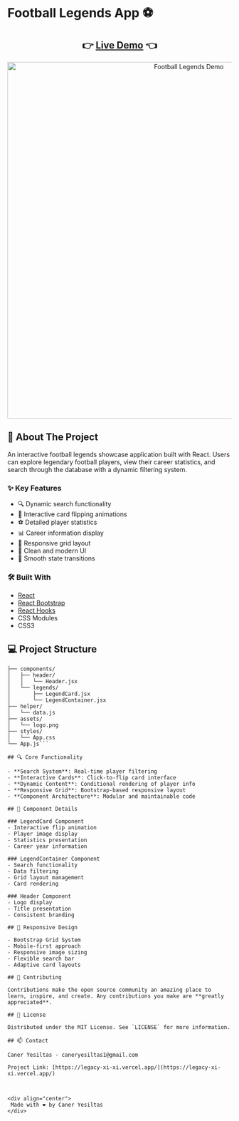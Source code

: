 # Football Legends App ⚽

<div align="center">
 <h2>
   👉 <a href="https://legacy-xi-xi.vercel.app/">Live Demo</a> 👈
 </h2>
</div>

<div align="center">
 <img src="/assets/Futboll-Legends.gif" alt="Football Legends Demo" width="800"/>
</div>

## 📌 About The Project

An interactive football legends showcase application built with React. Users can explore legendary football players, view their career statistics, and search through the database with a dynamic filtering system.

### ✨ Key Features

- 🔍 Dynamic search functionality
- 🎯 Interactive card flipping animations
- ⚽ Detailed player statistics 
- 📊 Career information display
- 📱 Responsive grid layout
- 🎨 Clean and modern UI
- 🔄 Smooth state transitions

### 🛠️ Built With

- [React](https://reactjs.org/)
- [React Bootstrap](https://react-bootstrap.github.io/)
- [React Hooks](https://reactjs.org/docs/hooks-intro.html)
- CSS Modules
- CSS3

## 💻 Project Structure

```src/
├── components/
│   ├── header/
│   │   └── Header.jsx
│   └── legends/
│       ├── LegendCard.jsx
│       └── LegendContainer.jsx
├── helper/
│   └── data.js
├── assets/
│   └── logo.png
├── styles/
│   └── App.css
└── App.js```

## 🔍 Core Functionality

- **Search System**: Real-time player filtering
- **Interactive Cards**: Click-to-flip card interface
- **Dynamic Content**: Conditional rendering of player info
- **Responsive Grid**: Bootstrap-based responsive layout
- **Component Architecture**: Modular and maintainable code

## 🎯 Component Details

### LegendCard Component
- Interactive flip animation
- Player image display
- Statistics presentation
- Career year information

### LegendContainer Component
- Search functionality
- Data filtering
- Grid layout management
- Card rendering

### Header Component
- Logo display
- Title presentation
- Consistent branding

## 📱 Responsive Design

- Bootstrap Grid System
- Mobile-first approach
- Responsive image sizing
- Flexible search bar
- Adaptive card layouts

## 🤝 Contributing

Contributions make the open source community an amazing place to learn, inspire, and create. Any contributions you make are **greatly appreciated**.

## 📄 License

Distributed under the MIT License. See `LICENSE` for more information.

## 📫 Contact

Caner Yesiltas - caneryesiltas1@gmail.com

Project Link: [https://legacy-xi-xi.vercel.app/](https://legacy-xi-xi.vercel.app/)



<div align="center">
 Made with ❤️ by Caner Yesiltas
</div>